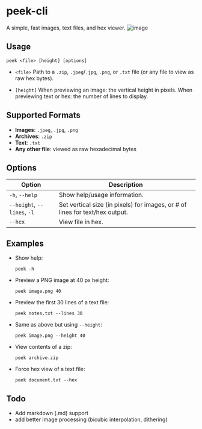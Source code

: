 # peek-cli

A simple, fast images, text files, and hex viewer.
![image](https://github.com/user-attachments/assets/cad28fc5-e9c3-459c-8d02-3248756598d3)

## Usage
```
peek <file> [height] [options] 
```

* `<file>`
  Path to a `.zip`, `.jpeg`/`.jpg`, `.png`, or `.txt` file (or any file to view as raw hex bytes).

* `[height]`
  When previewing an image: the vertical height in pixels.
  When previewing text or hex: the number of lines to display.

## Supported Formats

* **Images**: `.jpeg`, `.jpg`, `.png`
* **Archives**: `.zip`
* **Text**: `.txt`
* **Any other file**: viewed as raw hexadecimal bytes

## Options

| Option                      | Description                                                                    |
| --------------------------- | ------------------------------------------------------------------------------ |
| `-h`, `--help`              | Show help/usage information.                                                   |
| `--height`, `--lines`, `-l` | Set vertical size (in pixels) for images, or # of lines for text/hex output.   |
| `--hex`                     | View file in hex.                                                              |

## Examples

* Show help:

  ```
  peek -h
  ```
* Preview a PNG image at 40 px height:

  ```
  peek image.png 40
  ```
* Preview the first 30 lines of a text file:

  ```
  peek notes.txt --lines 30
  ```
* Same as above but using `--height`:

  ```
  peek image.png --height 40
  ```
* View contents of a zip:

  ```
  peek archive.zip
  ```
* Force hex view of a text file:

  ```
  peek document.txt --hex
  ```

## Todo
* Add markdown (.md) support
* add better image processing (bicubic interpolation, dithering)
